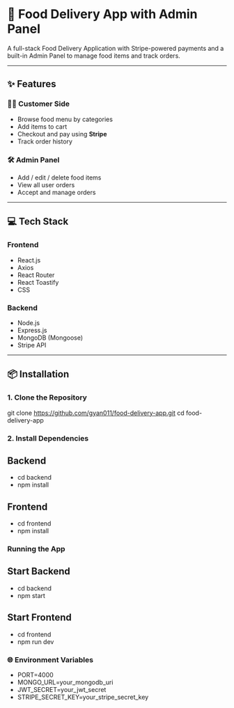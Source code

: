 # 🍔 Food Delivery App with Admin Panel

A full-stack Food Delivery Application with Stripe-powered payments and a built-in Admin Panel to manage food items and track orders.

---

## ✨ Features

### 👨‍🍳 Customer Side
- Browse food menu by categories
- Add items to cart
- Checkout and pay using **Stripe**
- Track order history

### 🛠️ Admin Panel
- Add / edit / delete food items
- View all user orders
- Accept and manage orders

---

## 💻 Tech Stack

### Frontend
- React.js
- Axios
- React Router
- React Toastify
- CSS

### Backend
- Node.js
- Express.js
- MongoDB (Mongoose)
- Stripe API

---

## 📦 Installation

### 1. Clone the Repository

git clone https://github.com/gyan011/food-delivery-app.git
cd food-delivery-app

### 2. Install Dependencies

## Backend
 - cd backend
 - npm install

## Frontend
- cd frontend
- npm install

### Running the App

## Start Backend
- cd backend
- npm start
  
## Start Frontend
- cd frontend
- npm run dev

### 🌐 Environment Variables
- PORT=4000
- MONGO_URL=your_mongodb_uri
- JWT_SECRET=your_jwt_secret
- STRIPE_SECRET_KEY=your_stripe_secret_key


